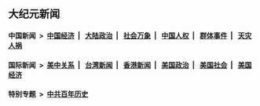 ## 大纪元新闻

#### 中国新闻 &nbsp;>&nbsp; [中国经济](indexes/ncid283/README.md?03200445) &nbsp;| &nbsp; [大陆政治](indexes/ncid277/README.md?03200445) &nbsp;| &nbsp; [社会万象](indexes/ncid282/README.md?03200445) &nbsp;| &nbsp; [中国人权](indexes/ncid278/README.md?03200445) &nbsp;| &nbsp; [群体事件](indexes/ncid279/README.md?03200445) &nbsp;| &nbsp; [天灾人祸](indexes/ncid280/README.md?03200445)

#### 国际新闻 &nbsp;>&nbsp; [美中关系](indexes/nf1412576/README.md?03200445) &nbsp;| &nbsp; [台湾新闻](indexes/ncid1349361/README.md?03200445) &nbsp;| &nbsp; [香港新闻](indexes/ncid1349362/README.md?03200445) &nbsp;| &nbsp; [美国政治](indexes/ncid1078159/README.md?03200445) &nbsp;| &nbsp; [美国社会](indexes/ncid1078160/README.md?03200445) &nbsp;| &nbsp; [美国经济](indexes/ncid1078158/README.md?03200445)

#### 特别专题 &nbsp;>&nbsp; [中共百年历史](https://github.com/epoch-news/epoch-special/blob/master/README.md?03200445)  
